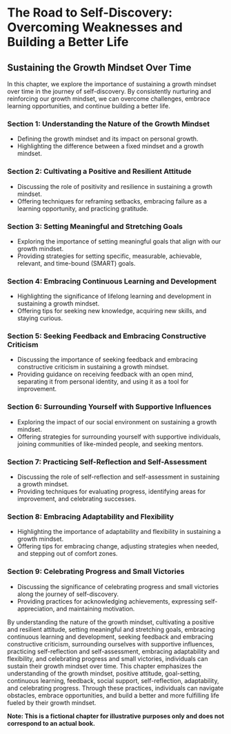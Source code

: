 The Road to Self-Discovery: Overcoming Weaknesses and Building a Better Life
============================================================================

Sustaining the Growth Mindset Over Time
---------------------------------------------------

In this chapter, we explore the importance of sustaining a growth mindset over time in the journey of self-discovery. By consistently nurturing and reinforcing our growth mindset, we can overcome challenges, embrace learning opportunities, and continue building a better life.

### Section 1: Understanding the Nature of the Growth Mindset

* Defining the growth mindset and its impact on personal growth.
* Highlighting the difference between a fixed mindset and a growth mindset.

### Section 2: Cultivating a Positive and Resilient Attitude

* Discussing the role of positivity and resilience in sustaining a growth mindset.
* Offering techniques for reframing setbacks, embracing failure as a learning opportunity, and practicing gratitude.

### Section 3: Setting Meaningful and Stretching Goals

* Exploring the importance of setting meaningful goals that align with our growth mindset.
* Providing strategies for setting specific, measurable, achievable, relevant, and time-bound (SMART) goals.

### Section 4: Embracing Continuous Learning and Development

* Highlighting the significance of lifelong learning and development in sustaining a growth mindset.
* Offering tips for seeking new knowledge, acquiring new skills, and staying curious.

### Section 5: Seeking Feedback and Embracing Constructive Criticism

* Discussing the importance of seeking feedback and embracing constructive criticism in sustaining a growth mindset.
* Providing guidance on receiving feedback with an open mind, separating it from personal identity, and using it as a tool for improvement.

### Section 6: Surrounding Yourself with Supportive Influences

* Exploring the impact of our social environment on sustaining a growth mindset.
* Offering strategies for surrounding yourself with supportive individuals, joining communities of like-minded people, and seeking mentors.

### Section 7: Practicing Self-Reflection and Self-Assessment

* Discussing the role of self-reflection and self-assessment in sustaining a growth mindset.
* Providing techniques for evaluating progress, identifying areas for improvement, and celebrating successes.

### Section 8: Embracing Adaptability and Flexibility

* Highlighting the importance of adaptability and flexibility in sustaining a growth mindset.
* Offering tips for embracing change, adjusting strategies when needed, and stepping out of comfort zones.

### Section 9: Celebrating Progress and Small Victories

* Discussing the significance of celebrating progress and small victories along the journey of self-discovery.
* Providing practices for acknowledging achievements, expressing self-appreciation, and maintaining motivation.

By understanding the nature of the growth mindset, cultivating a positive and resilient attitude, setting meaningful and stretching goals, embracing continuous learning and development, seeking feedback and embracing constructive criticism, surrounding ourselves with supportive influences, practicing self-reflection and self-assessment, embracing adaptability and flexibility, and celebrating progress and small victories, individuals can sustain their growth mindset over time. This chapter emphasizes the understanding of the growth mindset, positive attitude, goal-setting, continuous learning, feedback, social support, self-reflection, adaptability, and celebrating progress. Through these practices, individuals can navigate obstacles, embrace opportunities, and build a better and more fulfilling life fueled by their growth mindset.

**Note: This is a fictional chapter for illustrative purposes only and does not correspond to an actual book.**
